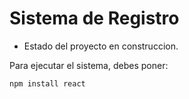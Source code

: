<h1>Sistema de Registro</h1>

- Estado del proyecto en construccion.

Para ejecutar el sistema, debes poner:

```npm install react```
